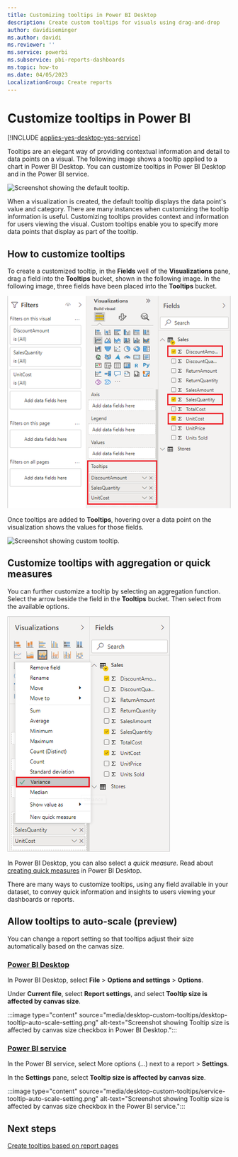 ```yaml
---
title: Customizing tooltips in Power BI Desktop
description: Create custom tooltips for visuals using drag-and-drop
author: davidiseminger
ms.author: davidi
ms.reviewer: ''
ms.service: powerbi
ms.subservice: pbi-reports-dashboards
ms.topic: how-to
ms.date: 04/05/2023
LocalizationGroup: Create reports
---
```

# Customize tooltips in Power BI

[!INCLUDE [applies-yes-desktop-yes-service](../includes/applies-yes-desktop-yes-service.md)]

Tooltips are an elegant way of providing contextual information and detail to data points on a visual. The following image shows a tooltip applied to a chart in Power BI Desktop. You can customize tooltips in Power BI Desktop and in the Power BI service.

![Screenshot showing the default tooltip.](media/desktop-custom-tooltips/custom-tooltips-1.png)

When a visualization is created, the default tooltip displays the data point's value and category. There are many instances when customizing the tooltip information is useful. Customizing tooltips provides context and information for users viewing the visual. Custom tooltips enable you to specify more data points that display as part of the tooltip.

## How to customize tooltips

To create a customized tooltip, in the **Fields** well of the **Visualizations** pane, drag a field into the **Tooltips** bucket, shown in the following image. In the following image, three fields have been placed into the **Tooltips** bucket.

![Screenshot showing the added tooltip fields.](media/desktop-custom-tooltips/custom-tooltips-2.png)

Once tooltips are added to **Tooltips**, hovering over a data point on the visualization shows the values for those fields.

![Screenshot showing custom tooltip.](media/desktop-custom-tooltips/custom-tooltips-3.png)

## Customize tooltips with aggregation or quick measures

You can further customize a tooltip by selecting an aggregation function. Select the arrow beside the field in the **Tooltips** bucket. Then select from the available options.

![Screenshot showing tooltip with quick measure.](media/desktop-custom-tooltips/custom-tooltips-4.png)

In Power BI Desktop, you can also select a *quick measure*. Read about [creating quick measures](../transform-model/desktop-quick-measures.md) in Power BI Desktop.

There are many ways to customize tooltips, using any field available in your dataset, to convey quick information and insights to users viewing your dashboards or reports.

## Allow tooltips to auto-scale (preview)

You can change a report setting so that tooltips adjust their size automatically based on the canvas size.

### [Power BI Desktop](#tab/powerbi-desktop)

In Power BI Desktop, select **File** > **Options and settings** > **Options**.

Under **Current file**, select **Report settings**, and select **Tooltip size is affected by canvas size**.

:::image type="content" source="media/desktop-custom-tooltips/desktop-tooltip-auto-scale-setting.png" alt-text="Screenshot showing Tooltip size is affected by canvas size checkbox in Power BI Desktop.":::

### [Power BI service](#tab/powerbi-service)

In the Power BI service, select More options (...) next to a report > **Settings**.

In the **Settings** pane, select **Tooltip size is affected by canvas size**.

:::image type="content" source="media/desktop-custom-tooltips/service-tooltip-auto-scale-setting.png" alt-text="Screenshot showing Tooltip size is affected by canvas size checkbox in the Power BI service.":::

## Next steps

[Create tooltips based on report pages](desktop-tooltips.md)
